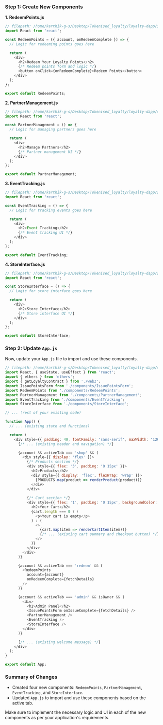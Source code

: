 ### Step 1: Create New Components

**1. RedeemPoints.js**
```javascript
// filepath: /home/karthik-g-s/Desktop/Tokenised_loyalty/loyalty-dapp/src/components/RedeemPoints.js
import React from 'react';

const RedeemPoints = ({ account, onRedeemComplete }) => {
  // Logic for redeeming points goes here

  return (
    <div>
      <h2>Redeem Your Loyalty Points</h2>
      {/* Redeem points form and logic */}
      <button onClick={onRedeemComplete}>Redeem Points</button>
    </div>
  );
};

export default RedeemPoints;
```

**2. PartnerManagement.js**
```javascript
// filepath: /home/karthik-g-s/Desktop/Tokenised_loyalty/loyalty-dapp/src/components/PartnerManagement.js
import React from 'react';

const PartnerManagement = () => {
  // Logic for managing partners goes here

  return (
    <div>
      <h2>Manage Partners</h2>
      {/* Partner management UI */}
    </div>
  );
};

export default PartnerManagement;
```

**3. EventTracking.js**
```javascript
// filepath: /home/karthik-g-s/Desktop/Tokenised_loyalty/loyalty-dapp/src/components/EventTracking.js
import React from 'react';

const EventTracking = () => {
  // Logic for tracking events goes here

  return (
    <div>
      <h2>Event Tracking</h2>
      {/* Event tracking UI */}
    </div>
  );
};

export default EventTracking;
```

**4. StoreInterface.js**
```javascript
// filepath: /home/karthik-g-s/Desktop/Tokenised_loyalty/loyalty-dapp/src/components/StoreInterface.js
import React from 'react';

const StoreInterface = () => {
  // Logic for store interface goes here

  return (
    <div>
      <h2>Store Interface</h2>
      {/* Store interface UI */}
    </div>
  );
};

export default StoreInterface;
```

### Step 2: Update `App.js`

Now, update your `App.js` file to import and use these components.

```javascript
// filepath: /home/karthik-g-s/Desktop/Tokenised_loyalty/loyalty-dapp/src/App.js
import React, { useState, useEffect } from 'react';
import { ethers } from 'ethers';
import { getLoyaltyContract } from './web3';
import IssuePointsForm from './components/IssuePointsForm';
import RedeemPoints from './components/RedeemPoints';
import PartnerManagement from './components/PartnerManagement';
import EventTracking from './components/EventTracking';
import StoreInterface from './components/StoreInterface';

// ... (rest of your existing code)

function App() {
  // ... (existing state and functions)

  return (
    <div style={{ padding: 40, fontFamily: 'sans-serif', maxWidth: '1200px', margin: '0 auto' }}>
      {/* ... (existing header and navigation) */}

      {account && activeTab === 'shop' && (
        <div style={{ display: 'flex' }}>
          {/* Products section */}
          <div style={{ flex: '3', padding: '0 15px' }}>
            <h2>Products</h2>
            <div style={{ display: 'flex', flexWrap: 'wrap' }}>
              {PRODUCTS.map(product => renderProduct(product))}
            </div>
          </div>
          
          {/* Cart section */}
          <div style={{ flex: '1', padding: '0 15px', backgroundColor: '#f9f9f9', borderRadius: '8px' }}>
            <h2>Your Cart</h2>
            {cart.length === 0 ? (
              <p>Your cart is empty</p>
            ) : (
              <>
                {cart.map(item => renderCartItem(item))}
                {/* ... (existing cart summary and checkout button) */}
              </>
            )}
          </div>
        </div>
      )}

      {account && activeTab === 'redeem' && (
        <RedeemPoints 
          account={account} 
          onRedeemComplete={fetchDetails}
        />
      )}

      {account && activeTab === 'admin' && isOwner && (
        <div>
          <h2>Admin Panel</h2>
          <IssuePointsForm onIssueComplete={fetchDetails} />
          <PartnerManagement />
          <EventTracking />
          <StoreInterface />
        </div>
      )}

      {/* ... (existing welcome message) */}
    </div>
  );
}

export default App;
```

### Summary of Changes
- Created four new components: `RedeemPoints`, `PartnerManagement`, `EventTracking`, and `StoreInterface`.
- Updated `App.js` to import and use these components based on the active tab.

Make sure to implement the necessary logic and UI in each of the new components as per your application's requirements.